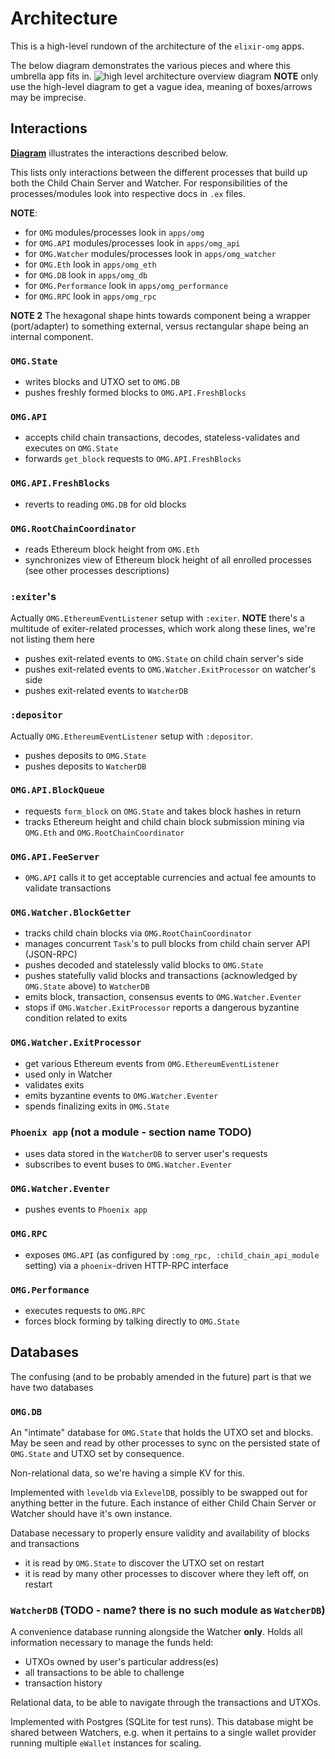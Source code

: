 # Architecture

This is a high-level rundown of the architecture of the `elixir-omg` apps.

The below diagram demonstrates the various pieces and where this umbrella app fits in.
![high level architecture overview diagram](assets/architecture_overview.jpg)
**NOTE** only use the high-level diagram to get a vague idea, meaning of boxes/arrows may be imprecise.

## Interactions

**[Diagram](https://docs.google.com/drawings/d/11ugr_VQzqh0afU6NPpHW893jww182POaGE3sYhgm9Gw/edit?usp=sharing)** illustrates the interactions described below.

This lists only interactions between the different processes that build up both the Child Chain Server and Watcher.
For responsibilities of the processes/modules look into respective docs in `.ex` files.

**NOTE**:
- for `OMG` modules/processes look in `apps/omg`
- for `OMG.API` modules/processes look in `apps/omg_api`
- for `OMG.Watcher` modules/processes look in `apps/omg_watcher`
- for `OMG.Eth` look in `apps/omg_eth`
- for `OMG.DB` look in `apps/omg_db`
- for `OMG.Performance` look in `apps/omg_performance`
- for `OMG.RPC` look in `apps/omg_rpc`

**NOTE 2** The hexagonal shape hints towards component being a wrapper (port/adapter) to something external, versus rectangular shape being an internal component.

### `OMG.State`

- writes blocks and UTXO set to `OMG.DB`
- pushes freshly formed blocks to `OMG.API.FreshBlocks`

### `OMG.API`

- accepts child chain transactions, decodes, stateless-validates and executes on `OMG.State`
- forwards `get_block` requests to `OMG.API.FreshBlocks`

### `OMG.API.FreshBlocks`

- reverts to reading `OMG.DB` for old blocks

### `OMG.RootChainCoordinator`

- reads Ethereum block height from `OMG.Eth`
- synchronizes view of Ethereum block height of all enrolled processes (see other processes descriptions)

### `:exiter`'s

Actually `OMG.EthereumEventListener` setup with `:exiter`.
**NOTE** there's a multitude of exiter-related processes, which work along these lines, we're not listing them here

- pushes exit-related events to `OMG.State` on child chain server's side
- pushes exit-related events to `OMG.Watcher.ExitProcessor` on watcher's side
- pushes exit-related events to `WatcherDB`

### `:depositor`

Actually `OMG.EthereumEventListener` setup with `:depositor`.

- pushes deposits to `OMG.State`
- pushes deposits to `WatcherDB`

### `OMG.API.BlockQueue`

- requests `form_block` on `OMG.State` and takes block hashes in return
- tracks Ethereum height and child chain block submission mining via `OMG.Eth` and `OMG.RootChainCoordinator`

### `OMG.API.FeeServer`
- `OMG.API` calls it to get acceptable currencies and actual fee amounts to validate transactions

### `OMG.Watcher.BlockGetter`

- tracks child chain blocks via `OMG.RootChainCoordinator`
- manages concurrent `Task`'s to pull blocks from child chain server API (JSON-RPC)
- pushes decoded and statelessly valid blocks to `OMG.State`
- pushes statefully valid blocks and transactions (acknowledged by `OMG.State` above) to `WatcherDB`
- emits block, transaction, consensus events to `OMG.Watcher.Eventer`
- stops if `OMG.Watcher.ExitProcessor` reports a dangerous byzantine condition related to exits

### `OMG.Watcher.ExitProcessor`

- get various Ethereum events from `OMG.EthereumEventListener`
- used only in Watcher
- validates exits
- emits byzantine events to `OMG.Watcher.Eventer`
- spends finalizing exits in `OMG.State`

### `Phoenix app` (not a module - section name TODO)

- uses data stored in the `WatcherDB` to server user's requests
- subscribes to event buses to `OMG.Watcher.Eventer`

### `OMG.Watcher.Eventer`

- pushes events to `Phoenix app`

### `OMG.RPC`

- exposes `OMG.API` (as configured by `:omg_rpc, :child_chain_api_module` setting) via a `phoenix`-driven HTTP-RPC interface

### `OMG.Performance`

- executes requests to `OMG.RPC`
- forces block forming by talking directly to `OMG.State`

## Databases

The confusing (and to be probably amended in the future) part is that we have two databases

### `OMG.DB`

An "intimate" database for `OMG.State` that holds the UTXO set and blocks.
May be seen and read by other processes to sync on the persisted state of `OMG.State` and UTXO set by consequence.

Non-relational data, so we're having a simple KV for this.

Implemented with `leveldb` via `ExlevelDB`, possibly to be swapped out for anything better in the future.
Each instance of either Child Chain Server or Watcher should have it's own instance.

Database necessary to properly ensure validity and availability of blocks and transactions

- it is read by `OMG.State` to discover the UTXO set on restart
- it is read by many other processes to discover where they left off, on restart

### `WatcherDB` (TODO - name? there is no such module as `WatcherDB`)

A convenience database running alongside the Watcher **only**.
Holds all information necessary to manage the funds held:
- UTXOs owned by user's particular address(es)
- all transactions to be able to challenge
- transaction history

Relational data, to be able to navigate through the transactions and UTXOs.

Implemented with Postgres (SQLite for test runs).
This database might be shared between Watchers, e.g. when it pertains to a single wallet provider running multiple `eWallet` instances for scaling.
